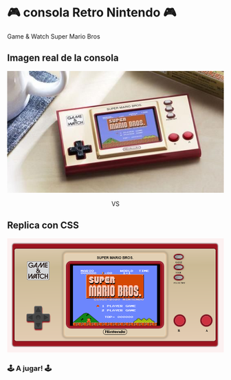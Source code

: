 # 🎮 consola Retro Nintendo 🎮
Game &amp; Watch Super Mario Bros 

## Imagen real de la consola

<p align="center">
<img src="img/imagen_real.jpg" width="800">
</p>
<p align="center" height="40px">
VS
</p>

## Replica con CSS

<p align="center">
<img src="img/resultadoFinal.png" width="800">
</p>

### 🕹️ A jugar! 🕹️